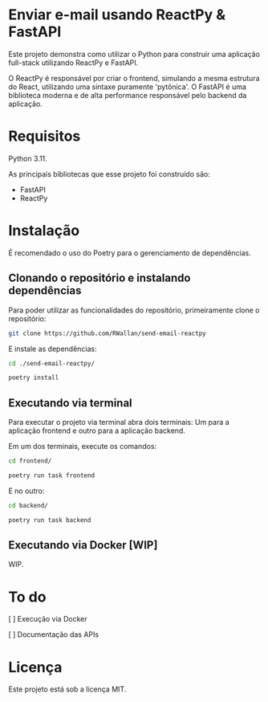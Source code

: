 # Enviar e-mail usando ReactPy & FastAPI

Este projeto demonstra como utilizar o Python para construir uma aplicação full-stack utilizando ReactPy e FastAPI.

O ReactPy é responsável por criar o frontend, simulando a mesma estrutura do React, utilizando uma sintaxe puramente 'pytônica'. O FastAPI é uma biblioteca moderna e de alta performance responsável pelo backend da aplicação.

# Requisitos

Python 3.11.

As principais bibliotecas que esse projeto foi construído são:

* FastAPI
* ReactPy

# Instalação

É recomendado o uso do Poetry para o gerenciamento de dependências.

## Clonando o repositório e instalando dependências

Para poder utilizar as funcionalidades do repositório, primeiramente clone o repositório:

```bash
git clone https://github.com/RWallan/send-email-reactpy
```

E instale as dependências:

```bash
cd ./send-email-reactpy/
```

```bash
poetry install
```

## Executando via terminal

Para executar o projeto via terminal abra dois terminais: Um para a aplicação frontend e outro para a aplicação backend.

Em um dos terminais, execute os comandos:

```bash
cd frontend/
```

```bash
poetry run task frontend
```

E no outro:

```bash
cd backend/
```

```bash
poetry run task backend
```

## Executando via Docker [WIP]

WIP.

# To do

[ ] Execução via Docker

[ ] Documentação das APIs

# Licença

Este projeto está sob a licença MIT.